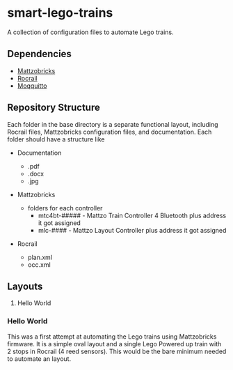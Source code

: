 # smart-lego-trains
A collection of configuration files to automate Lego trains.

## Dependencies
- [Mattzobricks](https://mattzobricks.com/controllers/firmware-history-and-roadmap)
- [Rocrail](https://wiki.rocrail.net/doku.php?id=win-en)
- [Moqquitto](https://mosquitto.org/)

## Repository Structure
Each folder in the base directory is a separate functional layout, including Rocrail files, Mattzobricks configuration files, and documentation.
Each folder should have a structure like
- Documentation
    - .pdf 
    - .docx
    - .jpg

- Mattzobricks
    - folders for each controller
        - mtc4bt-##### - Mattzo Train Controller 4 Bluetooth plus address it got assigned
        - mlc-#### - Mattzo Layout Controller plus address it got assigned

- Rocrail
    - plan.xml
    - occ.xml

## Layouts
1. Hello World

### Hello World
This was a first attempt at automating the Lego trains using Mattzobricks firmware. It is a simple oval layout and a single Lego Powered up train with 2 stops in Rocrail (4 reed sensors). This would be the bare minimum needed to automate an layout.